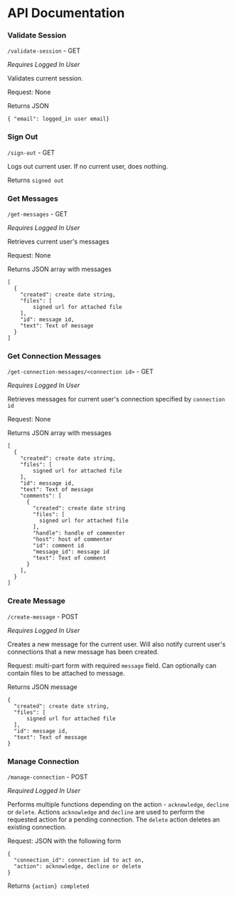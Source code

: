 # API Documentation


### Validate Session
`/validate-session` - GET

*Requires Logged In User*

Validates current session.

Request: None

Returns JSON

`{ "email": logged_in user email}`

### Sign Out
`/sign-out` - GET

Logs out current user. If no current user, does nothing.

Returns `signed out`

### Get Messages
`/get-messages` - GET

*Requires Logged In User*

Retrieves current user's messages

Request: None

Returns JSON array with messages

```
[
  {
    "created": create date string,
    "files": [
        signed url for attached file
    ],
    "id": message id,
    "text": Text of message
  }
]
```

### Get Connection Messages
`/get-connection-messages/<connection id>` - GET

*Requires Logged In User*

Retrieves messages for current user's connection specified by `connection id`

Request: None

Returns JSON array with messages

```
[
  {
    "created": create date string,
    "files": [
        signed url for attached file
    ],
    "id": message id,
    "text": Text of message
    "comments": [
      {
        "created": create date string
        "files": [
          signed url for attached file
        ],
        "handle": handle of commenter
        "host": host of commenter
        "id": comment id
        "message_id": message id
        "text": Text of comment
      }
    ],
  }
]
```

### Create Message
`/create-message` - POST

*Requires Logged In User*

Creates a new message for the current user. Will also notify current user's connections that a new message has been created.

Request: multi-part form with required `message` field. Can optionally can contain files to be attached to message.

Returns JSON message

```
{
  "created": create date string,
  "files": [
      signed url for attached file
  ],
  "id": message id,
  "text": Text of message
}
```

### Manage Connection
`/manage-connection` - POST

*Required Logged In User*

Performs multiple functions depending on the action - `acknowledge`, `decline` or `delete`. Actions `acknowledge` and `decline` are used to perform the requested action for a pending connection. The `delete` action deletes an existing connection.

Request: JSON with the following form
```
{
  "connection_id": connection id to act on,
  "action": acknowledge, decline or delete
}
```

Returns `{action} completed`


